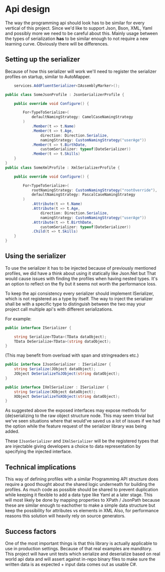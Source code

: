 # Api design

The way the programming api should look has to be similar for every vertical of this project.
Since we'd like to support Json, Bson, XML, Yaml and possibly more we need to be careful about this.
Mainly usage between the types of serialization **has** to be similar enough to not require a new learning curve.
Obviously there will be differences.

## Setting up the serializer

Because of how this serializer will work we'll need to register the serializer profiles on startup, similar to AutoMapper.
```csharp
    services.AddFluentSerializer<IAssemblyMarker>();
```
```csharp
public class SomeJsonProfile : JsonSerializerProfile {

    public override void Configure() {

        For<TypeToSerialize>(
            defaultNamingStrategy: CamelCaseNamingStrategy
        )
            .Member(t => t.Name)
            .Member(t => t.Age,
                direction: Direction.Serialize,
                namingStrategy: CustomNamingStrategy("userAge"))
            .Member(t => t.BirthDate,
                customSerializer: typeof(DateSerializer))
            .Member(t => t.Skills)
    }
}
public class SomeXmlProfile : XmlSerializerProfile {

    public override void Configure() {

        For<TypeToSerialize>(
            rootNamingStrategy: CustomNamingStrategy("rootOverride"),
            defaultNamingStrategy: PascalCaseNamingStrategy
        )
            .Attribute(t => t.Name)
            .Attribute(t => t.Age,
                direction: Direction.Serialize,
                namingStrategy: CustomNamingStrategy("userAge"))
            .Attribute(t => t.BirthDate,
                customSerializer: typeof(DateSerializer))
            .Child(t => t.Skills)
    }
}
```

## Using the serializer

To use the serializer it has to be injected because of previously mentioned profiles, we did have a think about using it statically like Json.Net but That would cause issues with finding the profiles when having nested types.
It's an option to reflect on the fly but it seems not worth the performance loss.

To keep the api consistency every serializer should implement ISerializer, which is not registered as a type by itself.
The way to inject the serializer shall be with a specific type to distinguish between the two may your project call multiple api's with different serializations.

For example:
```csharp
public interface ISerializer {

    string Serialize<TData>(TData dataObject);
    TData DeSerialize<TData>(string dataObject);
}
```
(This may benefit from overload with span and stringreaders etc.)
```csharp
public interface IJsonSerializer : ISerializer {
    string Serialize(JObject dataObject);
    JObject DeSerializeToJObject(string dataObject);
}
```
```csharp
public interface IXmlSerializer : ISerializer {
    string Serialize(XObject dataObject);
    XObject DeSerializeToXObject(string dataObject);
}
```
As suggested above the exposed interfaces may expose methods for (de)serializing to the raw object structure node.
This may seem trivial but we've seen situations where that would've saved us a lot of issues if we had the option while the feature request of the serializer library was being added.

These `IJsonSerializer` and `IXmlSerializer` will be the registered types that are injectable giving developers a choice to data representation by specifying the injected interface.

## Technical implications

This way of defining profiles with a similar Programming API structure does require a good thought about the shared logic underneath for building the profiles.
As much code as possible should be shared to prevent duplication while keeping it flexible to add a data type like Yaml at a later stage.
This will most likely be done by mapping properties to XPath / JsonPath because these are similar enough to eachother to make a simple data structure but keep the possibility for attributes vs elements in XML
Also, for performance reasons this solution will heavily rely on source generators.

## Success factors

One of the most important things is that this library is actually applicable to use in production settings.
Because of that real examples are manditory.
This project will have unit tests which serialize and deserialize based on real world api data and will assert against in-repo binary files to make sure the written data is as expected + input data comes out as usable C#.
